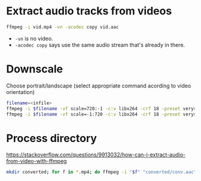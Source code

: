 # Extract audio tracks from videos
```sh
ffmpeg -i vid.mp4 -vn -acodec copy vid.aac
```
* `-vn` is no video.
* `-acodec copy` says use the same audio stream that's already in there.
# Downscale
Choose portrait/landscape (select appropriate command acording to video orientation)
```sh
filename=<infile>
ffmpeg -i $filename -vf scale=720:-1 -c:v libx264 -crf 18 -preset veryslow -c:a copy downscaled_${filename}
ffmpeg -i $filename -vf scale=-1:720 -c:v libx264 -crf 18 -preset veryslow -c:a copy downscaled_${filename}
```
# Process directory
https://stackoverflow.com/questions/9913032/how-can-i-extract-audio-from-video-with-ffmpeg
```sh
mkdir converted; for f in *.mp4; do ffmpeg -i "$f" "converted/conv.aac"; done
```
